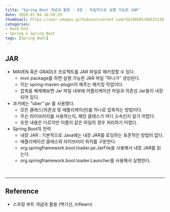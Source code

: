 ```yaml
---
title: "Spring Boot 개념과 활용 - 4장 : 독립적으로 실행 가능한 JAR"
date: 2020-07-04 16:59:29
thumbnail: https://user-images.githubusercontent.com/56240505/86525119-eea35780-bebd-11ea-8fbd-ceacfdfae2c6.png
categories:
- Back-End
- Spring & Spring Boot
tags: [Spring Boot]
---
```


## JAR

* MAVEN 혹은 GRADLE 프로젝트를 JAR 파일로 패키징할 수 있다.
  * mvn package를 하면 실행 가능한 JAR 파일 “하나가" 생성된다.
  * 이는 spring-maven-plugin이 해주는 패키징 작업이다.
  * 압축을 해제해보면 Jar 파일 내부에 어플리케이션 파일과 의존성 Jar들이 내장되어 있다.
* 과거에는 “uber” jar 를 사용했다.
  * 모든 클래스(의존성 및 애플리케이션)를 하나로 압축하는 방법이다.
  * 무슨 라이브러리를 사용하는지, 해당 클래스가 어디 소속인지 알기 어렵다.
  * 또한 내용은 다르지만 이름이 같은 파일의 경우 처리하기 어렵다.
* Spring Boot의 전략
  * 내장 JAR : 기본적으로 Java에는 내장 JAR를 로딩하는 표준적인 방법이 없다.
  * 애플리케이션 클래스와 라이브러리 위치를 구분한다.
  * org.springframework.boot.loader.jar.JarFile을 사용해서 내장 JAR를 읽는다.
  * org.springframework.boot.loader.Launcher를 사용해서 실행한다.

<br>

---

## Reference

* 스프링 부트 개념과 활용 (백기선, Inflearn)
